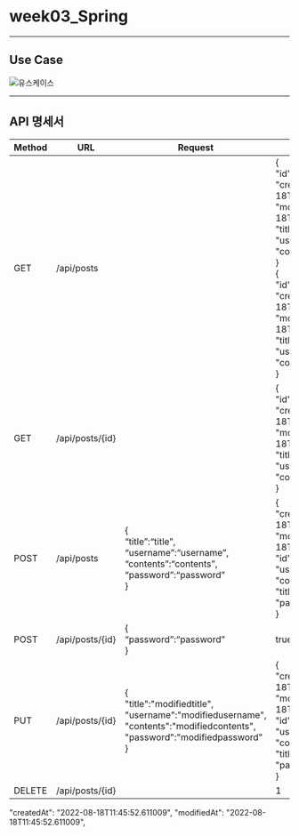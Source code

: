 # week03_Spring
<hr>

## Use Case

![유스케이스](https://user-images.githubusercontent.com/110081578/185285663-a6598d7e-5996-49d5-a32c-df1701dc3148.JPG)
<hr>

## API 명세서

Method |  URL | Request | Response
---|---|---|---|
GET | /api/posts | | {<br>"id":1,<br>"createdAt":"2022-08-18T11:45:52.611009",<br>"modifiedAt":"2022-08-18T11:45:52.611009",<br>"title":"title",<br>"username":"username",<br>"contents": "contents"<br>}<br>{<br>"id":2,<br>"createdAt":"2022-08-18T03:53:17.715",<br>"modifiedAt":"2022-08-18T03:53:17.715",<br>"title":"title",<br>"username":"username",<br>"contents":"contents"<br>}
GET | /api/posts/{id} | | {<br>"id":2,<br>"createdAt":"2022-08-18T03:53:17.715",<br>"modifiedAt":"2022-08-18T03:53:17.715",<br>"title":"title2",<br>"username":"username2",<br>"contents": "contents2",<br>}
POST | /api/posts | {<br>“title”:“title”,<br>“username”:“username”,<br>“contents”:“contents”,<br>“password”:“password”<br>} | {<br>"createdAt":"2022-08-18T11:45:52.611009",<br>"modifiedAt":"2022-08-18T11:45:52.611009",<br>"id":1,<br>"username":"username",<br>"contents":"contents",<br>"title":"title",<br>"password":"password"<br>}
POST | /api/posts/{id} | {<br>“password”:“password”<br>} | true 
PUT | /api/posts/{id} | {<br>"title":"modifiedtitle",<br>"username":"modifiedusername",<br>"contents":"modifiedcontents",<br>"password":"modifiedpassword"<br>} | {<br>"createdAt":"2022-08-18T11:45:52.611009",<br>"modifiedtAt":"2022-08-18T04:01:32.353",<br>"id":1,<br>"username":"modifiedusername",<br>"contents":"modifiedcontents",<br>"title":"modifiedtitle",<br>"password":"modifiedpassword"<br>}
DELETE | /api/posts/{id} | | 1

"createdAt": "2022-08-18T11:45:52.611009",
"modifiedAt": "2022-08-18T11:45:52.611009",
